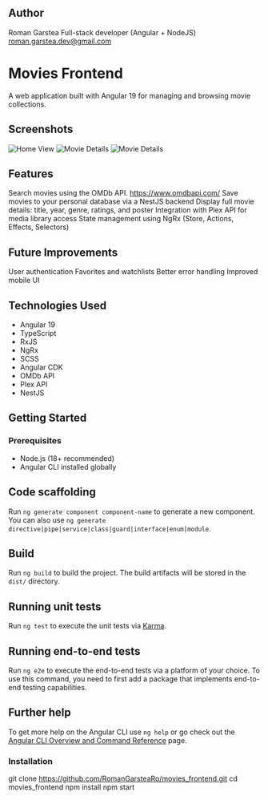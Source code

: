 ## Author
Roman Garstea
Full-stack developer (Angular + NodeJS)
roman.garstea.dev@gmail.com

# Movies Frontend
A web application built with Angular 19 for managing and browsing movie collections.

## Screenshots
![Home View](assets/screenshots/list.png)
![Movie Details](assets/screenshots/poster.png)
![Movie Details](assets/screenshots/filter.png)

## Features
Search movies using the OMDb API. https://www.omdbapi.com/
Save movies to your personal database via a NestJS backend
Display full movie details: title, year, genre, ratings, and poster
Integration with Plex API for media library access
State management using NgRx (Store, Actions, Effects, Selectors)

## Future Improvements
User authentication
Favorites and watchlists
Better error handling
Improved mobile UI

## Technologies Used
- Angular 19
- TypeScript
- RxJS
- NgRx
- SCSS
- Angular CDK
- OMDb API
- Plex API
- NestJS

## Getting Started

### Prerequisites
- Node.js (18+ recommended)
- Angular CLI installed globally

## Code scaffolding
Run `ng generate component component-name` to generate a new component. You can also use `ng generate directive|pipe|service|class|guard|interface|enum|module`.

## Build
Run `ng build` to build the project. The build artifacts will be stored in the `dist/` directory.

## Running unit tests
Run `ng test` to execute the unit tests via [Karma](https://karma-runner.github.io).

## Running end-to-end tests
Run `ng e2e` to execute the end-to-end tests via a platform of your choice. To use this command, you need to first add a package that implements end-to-end testing capabilities.

## Further help
To get more help on the Angular CLI use `ng help` or go check out the [Angular CLI Overview and Command Reference](https://angular.io/cli) page.

### Installation
git clone https://github.com/RomanGarsteaRo/movies_frontend.git
cd movies_frontend
npm install
npm start

